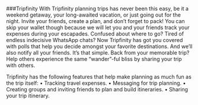###Tripfinity
With Tripfinity planning trips has never been this easy, be it a weekend getaway, your long-awaited vacation, or just going out for                              the night. Invite your friends, create a plan, and don’t forget to pack! You can skip your wallet though because we will let you and your friends track your expenses during your escapades.
Confused about where to go? Tired of endless indecisive WhatsApp chats? Now Tripfinity has got you covered with polls that help you decide amongst your favorite destinations. And we’ll also notify all your friends. It’s that simple. Back from your memorable trip? Help others experience the same “wander”-ful bliss by sharing your trip with others.

Tripfinity has the following features that help make planning as much fun as the trip itself:
• Tracking travel expenses.
• Messaging for trip planning.
• Creating groups and inviting friends to plan and build itineraries.
• Sharing your trip itinerary.
